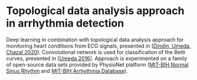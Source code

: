 # Topological data analysis approach in arrhythmia detection
Deep learning in combination with topological data analysis approach for monitoring heart conditions from ECG signals, presented in [[Dindin, Umeda, Chazal 2020](https://hal.inria.fr/hal-02155849/file/1906.05795.pdf)]. Convolutional network is used for classification of the Betti curves, presented in [[Umeda 2016](https://www.jstage.jst.go.jp/article/tjsai/32/3/32_D-G72/_pdf)]. Approach is experimented on a family of open-source data sets provided by PhysioNet platform ([MIT-BIH Normal Sinus Rhythm](https://physionet.org/content/nsrdb/1.0.0/) and [MIT-BIH Arrhythmia Database](https://physionet.org/content/mitdb/1.0.0/)).